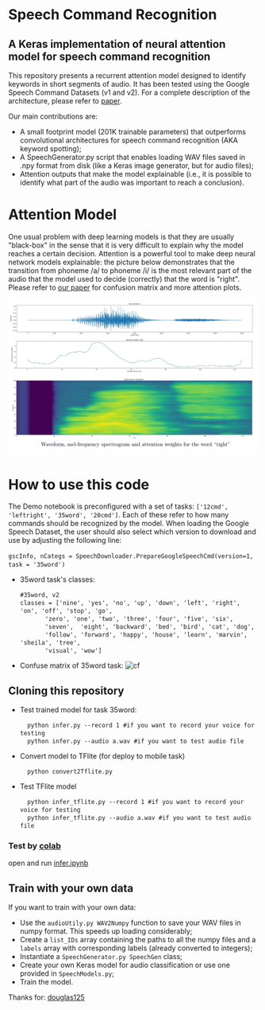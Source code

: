 # Speech Command Recognition

## A Keras implementation of neural attention model for speech command recognition

This repository presents a recurrent attention model designed to identify keywords in short segments of audio. It has been tested using the Google Speech Command Datasets (v1 and v2).
For a complete description of the architecture, please refer to [paper](https://arxiv.org/abs/1808.08929).

Our main contributions are:

- A small footprint model (201K trainable parameters) that outperforms convolutional architectures for speech command recognition (AKA keyword spotting);
- A SpeechGenerator.py script that enables loading WAV files saved in .npy format from disk (like a Keras image generator, but for audio files);
- Attention outputs that make the model explainable (i.e., it is possible to identify what part of the audio was important to reach a conclusion).

# Attention Model

One usual problem with deep learning models is that they are usually "black-box" in the sense that it is very difficult to explain why the model reaches a certain decision. Attention is a powerful tool to make deep neural network models explainable: the picture below demonstrates that the transition from phoneme /a/ to phoneme /i/ is the most relevant part of the audio that the model used to decide (correctly) that the word is "right". Please refer to  [our paper](https://arxiv.org/abs/1808.08929) for confusion matrix and more attention plots.

![Attention for word Right](AttRight.png)

# How to use this code

The Demo notebook is preconfigured with a set of tasks: ```['12cmd', 'leftright', '35word', '20cmd']```. Each of these refer to how many commands should be recognized by the model. When loading the Google Speech Dataset, the user should also select which version to download and use by adjusting the following line:

```gscInfo, nCategs = SpeechDownloader.PrepareGoogleSpeechCmd(version=1, task = '35word')```

- 35word task's classes:
    ``````
    #35word, v2
    classes = ['nine', 'yes', 'no', 'up', 'down', 'left', 'right', 'on', 'off', 'stop', 'go',
           'zero', 'one', 'two', 'three', 'four', 'five', 'six', 
           'seven',  'eight', 'backward', 'bed', 'bird', 'cat', 'dog',
           'follow', 'forward', 'happy', 'house', 'learn', 'marvin', 'sheila', 'tree',
           'visual', 'wow']
- Confuse matrix of 35word task:
![cf](result.png)

## Cloning this repository

- Test trained model for task 35word:
  ``````
    python infer.py --record 1 #if you want to record your voice for testing
    python infer.py --audio a.wav #if you want to test audio file
  
- Convert model to TFlite (for deploy to mobile task)
  ``````
    python convert2Tflite.py
  
- Test TFlite model
  ``````
    python infer_tflite.py --record 1 #if you want to record your voice for testing
    python infer_tflite.py --audio a.wav #if you want to test audio file

### Test by [colab](https://drive.google.com/drive/folders/12yiH4c38uQA33wth9_EVLwXxJt_ZTX8J?usp=sharing)

open and run [infer.ipynb](https://colab.research.google.com/drive/1YdcZIj3plQs7aF-bJ8rT_i43d7zHfVQm?usp=sharing)
  
## Train with your own data

If you want to train with your own data:

- Use the ```audioUtily.py WAV2Numpy``` function to save your WAV files in numpy format. This speeds up loading considerably;
- Create a ```list_IDs``` array containing the paths to all the numpy files and a ```labels``` array with corresponding labels (already converted to integers);
- Instantiate a ```SpeechGenerator.py SpeechGen``` class;
- Create your own Keras model for audio classification or use one provided in ```SpeechModels.py```;
- Train the model.

Thanks for: [douglas125](https://github.com/douglas125/SpeechCmdRecognition)
